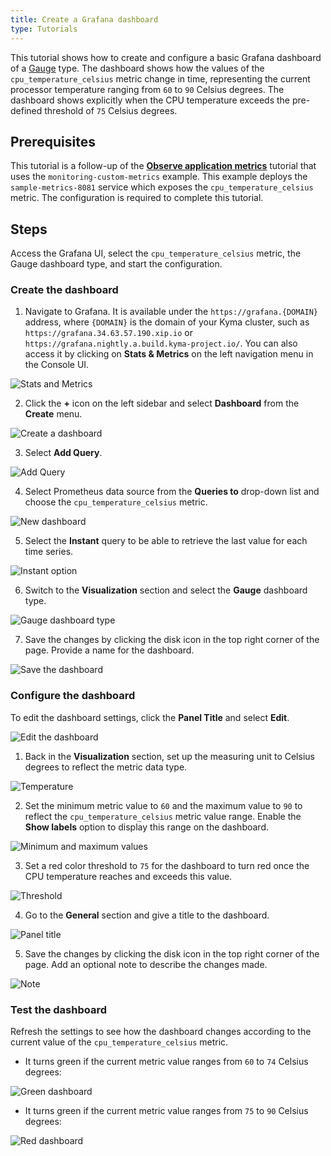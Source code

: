 ```yaml
---
title: Create a Grafana dashboard
type: Tutorials
---
```


This tutorial shows how to create and configure a basic Grafana dashboard of a [Gauge](https://grafana.com/docs/features/panels/singlestat/#gauge) type. The dashboard shows how the values of the `cpu_temperature_celsius` metric change in time, representing the current processor temperature ranging from `60` to `90` Celsius degrees. The dashboard shows explicitly when the CPU temperature exceeds the pre-defined threshold of `75` Celsius degrees.

## Prerequisites

This tutorial is a follow-up of the [**Observe application metrics**](#tutorials-observe-application-metrics) tutorial that uses the `monitoring-custom-metrics` example. This example deploys the `sample-metrics-8081` service which exposes the `cpu_temperature_celsius` metric. The configuration is required to complete this tutorial.

## Steps

Access the Grafana UI, select the `cpu_temperature_celsius` metric, the  Gauge dashboard type, and start the configuration.

### Create the dashboard

1. Navigate to Grafana. It is available under the `https://grafana.{DOMAIN}` address, where `{DOMAIN}` is the domain of your Kyma cluster, such as `https://grafana.34.63.57.190.xip.io` or `https://grafana.nightly.a.build.kyma-project.io/`. You can also access it by clicking on **Stats & Metrics** on the left navigation menu in the Console UI.

![Stats and Metrics](./assets/stats-and-metrics.png)

2. Click the **+** icon on the left sidebar and select **Dashboard** from the **Create** menu.

![Create a dashboard](./assets/create-dashboard.png)

3. Select **Add Query**.

![Add Query](./assets/add-query.png)

4. Select Prometheus data source from the **Queries to** drop-down list and choose the `cpu_temperature_celsius` metric.

![New dashboard](./assets/new-dashboard.png)

5. Select the **Instant** query to be able to retrieve the last value for each time series.

![Instant option](./assets/instant.png)

6. Switch to the **Visualization** section and select the **Gauge** dashboard type.

![Gauge dashboard type](./assets/gauge-dashboard-type.png)

7. Save the changes by clicking the disk icon in the top right corner of the page. Provide a name for the dashboard.

![Save the dashboard](./assets/save-dashboard.png)

### Configure the dashboard

To edit the dashboard settings, click the **Panel Title** and select **Edit**.

![Edit the dashboard](./assets/edit-dashboard.png)

1. Back in the **Visualization** section, set up the measuring unit to Celsius degrees to reflect the metric data type.

![Temperature](./assets/temperature-celsius.png)

2. Set the minimum metric value to `60` and the maximum value to `90` to reflect the `cpu_temperature_celsius` metric value range. Enable the **Show labels** option to display this range on the dashboard.

![Minimum and maximum values](./assets/min-max-values.png)

3. Set a red color threshold to `75` for the dashboard to turn red once the CPU temperature reaches and exceeds this value.

![Threshold](./assets/threshold.png)

4. Go to the **General** section and give a title to the dashboard.

![Panel title](./assets/panel-title.png)

5. Save the changes by clicking the disk icon in the top right corner of the page. Add an optional note to describe the changes made.

![Note](./assets/save-note.png)

### Test the dashboard

Refresh the settings to see how the dashboard changes according to the current value of the `cpu_temperature_celsius` metric.

- It turns green if the current metric value ranges from `60` to `74` Celsius degrees:

![Green dashboard](./assets/green-dashboard.png)

- It turns green if the current metric value ranges from `75` to `90` Celsius degrees:

![Red dashboard](./assets/red-dashboard.png)
